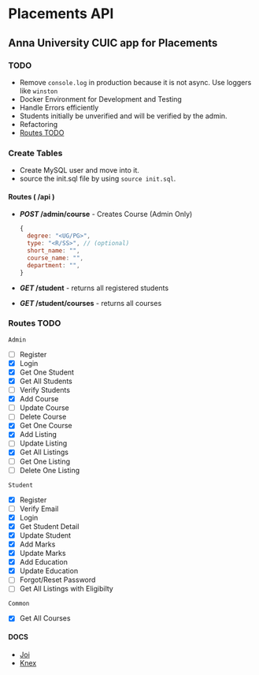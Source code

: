 # Placements API

## Anna University CUIC app for Placements

### TODO

- Remove `console.log` in production because it is not async. Use loggers like `winston`
- Docker Environment for Development and Testing
- Handle Errors efficiently
- Students initially be unverified and will be verified by the admin.
- Refactoring
- [Routes TODO](#routes-todo)

### Create Tables

- Create MySQL user and move into it.
- source the init.sql file by using `source init.sql`.

#### Routes ( /api )

- **_POST_ /admin/course** - Creates Course (Admin Only)
  
  ```js
  {
    degree: "<UG/PG>",
    type: "<R/SS>", // (optional)
    short_name: "",
    course_name: "",
    department: "",
  }
  ```

- **_GET_ /student** - returns all registered students
- **_GET_ /student/courses** - returns all courses

### Routes TODO

`Admin`

- [ ] Register
- [X] Login
- [X] Get One Student
- [X] Get All Students
- [ ] Verify Students
- [X] Add Course
- [ ] Update Course
- [ ] Delete Course
- [X] Get One Course
- [x] Add Listing
- [ ] Update Listing
- [X] Get All Listings
- [ ] Get One Listing
- [ ] Delete One Listing

`Student`

- [X] Register
- [ ] Verify Email
- [X] Login
- [X] Get Student Detail
- [X] Update Student
- [X] Add Marks
- [X] Update Marks
- [X] Add Education
- [X] Update Education
- [ ] Forgot/Reset Password
- [ ] Get All Listings with Eligibilty

`Common`

- [X] Get All Courses

#### DOCS

- [Joi](https://joi.dev/api/?v=17.3.0)
- [Knex](http://knexjs.org/)
